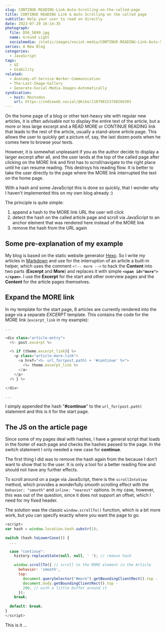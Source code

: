 ```yaml
---
slug: CONTINUE-READING-Link-Auto-Scrolling-on-the-called-page
title: CONTINUE READING Link & Auto Scrolling on the called page
subtitle: Help your user to read on directly
date: 2023-07-29 16:14:35
photograph:
  file: D50_5099.jpg
  name: Ground Light
  socialmedia: /static/images/social-media/CONTINUE-READING-Link-Auto-Scrolling-on-the-called-page.png
series: A New Blog
categories:
  - JavaScript
tags:
  - UI
  - Usability
related:
  - Anatomy-of-Service-Worker-Communication
  - The-Last-Image-Gallery
  - Generate-Social-Media-Images-Automatically
syndication:
  - host: Mastodon
    url: https://indieweb.social/@kiko/110798153748266303
---
```


On the home page of a blog or other text-heavy site with regular new articles, it is often advisable not to display the entire text of the article, but a more or less large excerpt and a READ MORE or CONTINUE READING link that leads to the rest of the article, usually a stand-alone article page. This allows the user to quickly get a picture of, say, the last dozen posts when he comes here to browse your texts.

However, it is somewhat unpleasant if you as the author decide to display a larger excerpt after all, and the user lands at the top of the called page after clicking on the MORE link and first has to scroll/navigate to the right place until he can resume reading. This destroys his reading flow. It is better to take the user directly to the page where the MORE link interrupted the text on the home page.

With a hash and some JavaScript this is done so quickly, that I wonder why I haven't implemented this on my own blog already :)

<!-- more -->

The principle is quite simple:

1. append a hash to the MORE link URL the user will click
2. detect the hash on the called article page and scroll via JavaScript to an anchor element that was rendered here instead of the MORE link
3. remove the hash from the URL again

## Some pre-explanation of my example

My blog is based on the static website generator [Hexo](https://hexo.io). So I write my articles in [Markdown](https://en.wikipedia.org/wiki/Markdown) and use for the interruption of an article a built-in helper, which uses the comment ``<!-- more -->`` to hack the **Content** into two parts (**Excerpt** and **More**) and replaces it with simple **``<span id="more"></span>``**. I use the **Excerpt** for the start and other overview pages and the **Content** for the article pages themselves.

## Expand the MORE link

In my template for the start page, 8 articles are currently rendered into the page via a separate *EXCERPT* template. This contains the code for the MORE link (``excerpt_link`` in my example):

```js ../layout/partial/excerpt.ejs
...

<div class="article-entry">
  <%- post.excerpt %>

  <% if (theme.excerpt_link){ %>
    <p class="article-more-link">
      <a href="<%- url_for(post.path) + '#continue' %>">
        <%= theme.excerpt_link %>
      </a>
    </p>
  <% } %>

</div>

...
```

I simply appended the hash "**#continue**" to the ``url_for(post.path)`` statement and this is it for the start page.

## The JS on the article page

Since some of my pages deal with hashes, I have a general script that loads in the footer of each page and checks the hashes passed to the page. In the switch statement I only needed a new case for **continue**.

The first thing I did was to remove the hash again from the because I don't want to show that to the user. It is only a tool for a better reading flow and should not have any further effects.

To scroll around on a page via JavaScript, there is the ``scrollIntoView`` method, which provides a wonderfully smooth scrolling effect with the ``behavior: "smooth"`` and ``inline: "nearest"`` options. In my case, however, this was out of the question, since it does not support an offset, which I need for my fixed header.

The solution was the classic ``window.scrollTo()`` function, which is a bit more work, but you can specify exactly where you want the page to go.

```js ../layout/partial/after-footer.ejs
<script>
var hash = window.location.hash.substr(1);

switch (hash.toLowerCase()) {
  ...

  case "continue":
    history.replaceState(null, null, ' '); // remove hash

    window.scrollTo({ // scroll to the MORE element in the Article
      behavior: 'smooth',
      top:
        document.querySelector("#more").getBoundingClientRect().top -
        document.body.getBoundingClientRect().top -
        200, // with a little buffer around it
      });
    break;
  
  default: break;
}
</script>
```

This is it ...